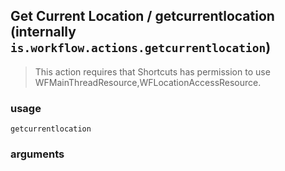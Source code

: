 
## Get Current Location / getcurrentlocation (internally `is.workflow.actions.getcurrentlocation`)


> This action requires that Shortcuts has permission to use WFMainThreadResource,WFLocationAccessResource.

### usage
`getcurrentlocation `

### arguments

